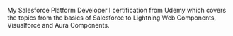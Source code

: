 My Salesforce Platform Developer I certification from Udemy which covers the topics from the basics of Salesforce to Lightning Web Components, Visualforce and Aura Components.
